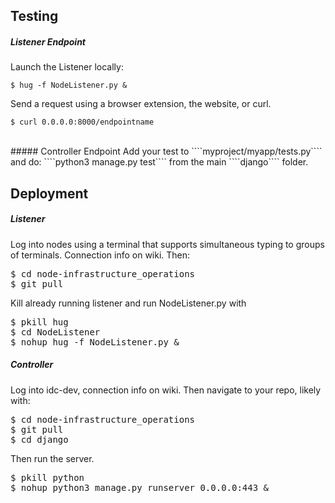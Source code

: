 ## Testing
##### Listener Endpoint
Launch the Listener locally:
````
$ hug -f NodeListener.py &
````

Send a request using a browser extension, the website, or curl.
````
$ curl 0.0.0.0:8000/endpointname
````
<br>
##### Controller Endpoint
Add your test to ````myproject/myapp/tests.py```` and do:
````python3 manage.py test```` from the main ````django```` folder.

## Deployment
##### Listener
Log into nodes using a terminal that supports simultaneous typing to groups of terminals. Connection info on wiki. Then:
<pre>
$ cd node-infrastructure_operations
$ git pull
</pre>

Kill already running listener and run NodeListener.py with 
<pre>
$ pkill hug
$ cd NodeListener
$ nohup hug -f NodeListener.py &
</pre>

##### Controller
Log into idc-dev, connection info on wiki. Then navigate to your repo, likely with:
<pre>
$ cd node-infrastructure_operations
$ git pull
$ cd django
</pre>
Then run the server.
<pre>
$ pkill python
$ nohup python3 manage.py runserver 0.0.0.0:443 &
</pre>
